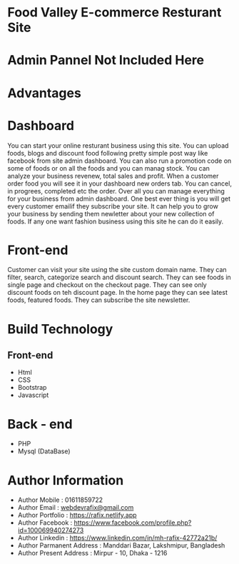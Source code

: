﻿# Food Valley E-commerce Resturant Site
# Admin Pannel Not Included Here

# Advantages 

# Dashboard
You can start your online resturant business using this site. You can upload foods, blogs and discount food following pretty simple post way like facebook from site admin dashboard. You can also run a promotion code on some of foods or on all the foods and you can manag stock. You can analyze your business revenew, total sales and profit. When a customer order food you will see it in your dashboard new orders tab. You can cancel, in progrees, completed etc the order. Over all you can manage everything for your business from admin dashboard. One best ever  thing is you will get every customer emailif they subscribe your site. It can help you to grow your business by sending them newletter about your new collection of foods. If any one want fashion business using this site he can do it easily. 

# Front-end

Customer can visit your site using the site custom domain name. They can filter, search, categorize search and discount search. They can see foods in single page and checkout on the checkout page. They can see only discount foods on teh discount page. In the home page they can see latest foods, featured foods. They can subscribe the site newsletter. 

# Build Technology

## Front-end
* Html
* CSS
* Bootstrap
* Javascript

# Back - end
* PHP
* Mysql (DataBase)

# Author Information
* Author Mobile : 01611859722
* Author Email : webdevrafix@gmail.com
* Author Portfolio : https://rafix.netlify.app
* Author Facebook : https://www.facebook.com/profile.php?id=100069940274273
* Author Linkedin : https://www.linkedin.com/in/mh-rafix-42772a21b/
* Author Parmanent Address : Manddari Bazar, Lakshmipur, Bangladesh
* Author Present Address : Mirpur - 10, Dhaka - 1216
